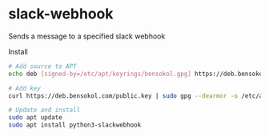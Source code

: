 # slack-webhook

Sends a message to a specified slack webhook

Install
```bash
# Add source to APT
echo deb [signed-by=/etc/apt/keyrings/bensokol.gpg] https://deb.bensokol.com/debian public main | sudo tee /etc/apt/sources.list.d/deb.bensokol.com.list

# Add key
curl https://deb.bensokol.com/public.key | sudo gpg --dearmor -o /etc/apt/trusted.gpg.d/bensokol.gpg

# Update and install
sudo apt update
sudo apt install python3-slackwebhook
```
